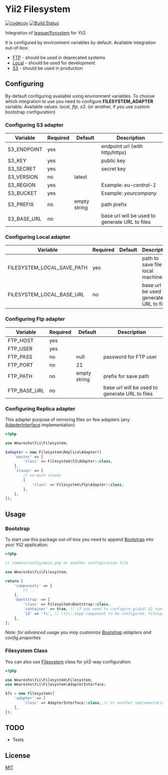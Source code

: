 # Yii2 Filesystem
[![codecov](https://codecov.io/gh/wearesho-team/yii2-filesystem/branch/master/graph/badge.svg)](https://codecov.io/gh/wearesho-team/yii2-filesystem)
[![Build Status](https://travis-ci.org/wearesho-team/yii2-filesystem.svg?branch=master)](https://travis-ci.org/wearesho-team/yii2-filesystem)

Integration of [league/flysystem](https://github.com/thephpleague/flysystem) for Yii2.

It is configured by environment variables by default.
Available integration out-of-box:
- [FTP](./src/Ftp) - should be used in deprecated systems
- [Local](./src/Local) - should be used for development
- [S3](./src/S3) - should be used in production

## Configuring
By-default configuring available using environment variables.
To choose which integration to use you need to configure 
**FILESYSTEM_ADAPTER** variable.
Available values: *local*, *ftp*, *s3*. 
(or another, if you use custom bootstrap configuration)

### Configuring S3 adapter
| Variable    | Required | Default      | Description                                    |
| ----------- | -------- | ------------ | ---------------------------------------------- |
| S3_ENDPOINT | yes      |              | endpoint url (with http/https)                 |
| S3_KEY      | yes      |              | public key                                     |
| S3_SECRET   | yes      |              | secret key                                     |
| S3_VERSION  | no       | latest       |                                                |
| S3_REGION   | yes      |              | Example: *eu-central-1*                        |
| S3_BUCKET   | yes      |              | Example: *yourcompany*                         |
| S3_PREFIX   | no       | empty string | path prefix                                    |
| S3_BASE_URL | no       |              | base url will be used to generate URL to files |

### Configuring Local adapter
| Variable                   | Required | Default | Description                                    |
| -------------------------- | -------- | ------- | ---------------------------------------------- |
| FILESYSTEM_LOCAL_SAVE_PATH | yes      |         | path to save file on local machine             |
| FILESYSTEM_LOCAL_BASE_URL  | no       |         | base url will be used to generate URL to files |

### Configuring Ftp adapter
| Variable     | Required | Default      | Description                                    |
| ------------ | -------- | ------------ | ---------------------------------------------- |
| FTP_HOST     | yes      |              |                                                |
| FTP_USER     | yes      |              |                                                |
| FTP_PASS     | no       | null         | password for FTP user                          |
| FTP_PORT     | no       | 21           |                                                |
| FTP_PATH     | no       | empty string | prefix for save path                           |
| FTP_BASE_URL | no       |              | base url will be used to generate URL to files |

### Configuring Replica adapter
This adapter purpose of mirroring files on few adapters
(any [AdapterInterface](./src/AdapterInterface.php) implementation)
```php
<?php

use Wearesho\Yii\Filesystem;

$adapter = new Filesystem\Replica\Adapter([
    'master' => [
        'class' => Filesystem\S3\Adapter::class,
    ],
    'slaves' => [
        // so much slaves
        [
            'class' => Filesystem\Ftp\Adapter::class,
        ],
    ],
]);

```

## Usage
### Bootstrap
To start use this package out-of-box you need to append [Bootstrap](./src/Bootstrap.php)
into your Yii2 application.
```php
<?php

// common/config/main.php or another configuration file

use Wearesho\Yii\Filesystem;

return [
    'components' => [
        // ...
    ],
    'bootstrap' => [
        'class' => Filesystem\Bootstrap::class,
        'container' => true, // if you need to configure global DI container (\Yii::$container)
        'id' => 'fs', // \Yii::$app component to be configured. Filesystem will be available using \Yii::$app->fs
    ],
];
```
*Note: for advanced usage you may customize [Bootstrap](./src/Bootstrap.php) adapters and config properties*

### Filesystem Class
You can also use [Filesystem](./src/Filesystem.php) class for yii2-way configuration:
```php
<?php

use Wearesho\Yii\Filesystem\Filesystem;
use Wearesho\Yii\Filesystem\AdapterInterface;

$fs = new Filesystem([
    'adapter' => [
        'class' => AdapterInterface::class, // or another implementation, if container not configured
    ],
]);

```

## TODO
- Tests

## License
[MIT](./LICENSE.md)
